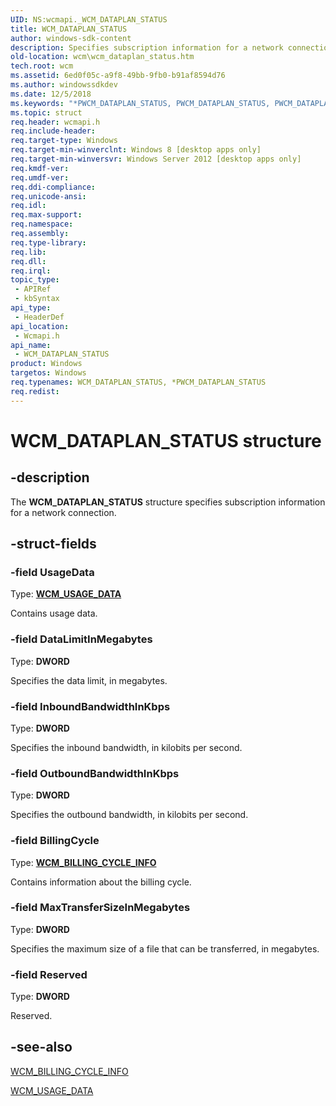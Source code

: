 ```yaml
---
UID: NS:wcmapi._WCM_DATAPLAN_STATUS
title: WCM_DATAPLAN_STATUS
author: windows-sdk-content
description: Specifies subscription information for a network connection.
old-location: wcm\wcm_dataplan_status.htm
tech.root: wcm
ms.assetid: 6ed0f05c-a9f8-49bb-9fb0-b91af8594d76
ms.author: windowssdkdev
ms.date: 12/5/2018
ms.keywords: "*PWCM_DATAPLAN_STATUS, PWCM_DATAPLAN_STATUS, PWCM_DATAPLAN_STATUS structure pointer [Windows Connection Manager], WCM_DATAPLAN_STATUS, WCM_DATAPLAN_STATUS structure [Windows Connection Manager], wcm.wcm_dataplan_status, wcmapi/PWCM_DATAPLAN_STATUS, wcmapi/WCM_DATAPLAN_STATUS"
ms.topic: struct
req.header: wcmapi.h
req.include-header: 
req.target-type: Windows
req.target-min-winverclnt: Windows 8 [desktop apps only]
req.target-min-winversvr: Windows Server 2012 [desktop apps only]
req.kmdf-ver: 
req.umdf-ver: 
req.ddi-compliance: 
req.unicode-ansi: 
req.idl: 
req.max-support: 
req.namespace: 
req.assembly: 
req.type-library: 
req.lib: 
req.dll: 
req.irql: 
topic_type:
 - APIRef
 - kbSyntax
api_type:
 - HeaderDef
api_location:
 - Wcmapi.h
api_name:
 - WCM_DATAPLAN_STATUS
product: Windows
targetos: Windows
req.typenames: WCM_DATAPLAN_STATUS, *PWCM_DATAPLAN_STATUS
req.redist: 
---
```


# WCM_DATAPLAN_STATUS structure


## -description


The <b>WCM_DATAPLAN_STATUS</b> structure specifies subscription information for a network connection.


## -struct-fields




### -field UsageData

Type: <b><a href="https://msdn.microsoft.com/c6a483cf-d392-495f-854d-ccc782b30aa5">WCM_USAGE_DATA</a></b>

Contains usage data.


### -field DataLimitInMegabytes

Type: <b>DWORD</b>

Specifies the data limit, in megabytes.


### -field InboundBandwidthInKbps

Type: <b>DWORD</b>

Specifies the inbound bandwidth, in kilobits per second.


### -field OutboundBandwidthInKbps

Type: <b>DWORD</b>

Specifies the outbound bandwidth, in kilobits per second.


### -field BillingCycle

Type: <b><a href="https://msdn.microsoft.com/5cfcdfb7-aa33-4582-ba17-e1a305b830f5">WCM_BILLING_CYCLE_INFO</a></b>

Contains information about the billing cycle.


### -field MaxTransferSizeInMegabytes

Type: <b>DWORD</b>

Specifies the maximum size of a file that can be transferred, in megabytes.


### -field Reserved

Type: <b>DWORD</b>

Reserved.


## -see-also




<a href="https://msdn.microsoft.com/5cfcdfb7-aa33-4582-ba17-e1a305b830f5">WCM_BILLING_CYCLE_INFO</a>



<a href="https://msdn.microsoft.com/c6a483cf-d392-495f-854d-ccc782b30aa5">WCM_USAGE_DATA</a>
 

 

